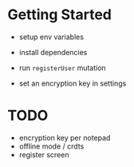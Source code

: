 # Getting Started
- setup env variables
- install dependencies

- run `registerUser` mutation
- set an encryption key in settings


# TODO
- encryption key per notepad
- offline mode / crdts
- register screen